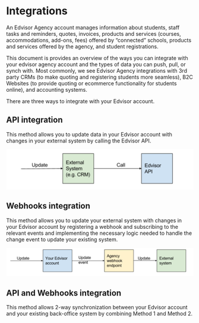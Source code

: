 # Integrations

An Edvisor Agency account manages information about students, staff tasks and reminders, quotes, invoices, products and services (courses, accommodations, add-ons, fees) offered by “connected” schools, products and services offered by the agency, and student registrations. 

This document is provides an overview of the ways you can integrate with your edvisor agency account and the types of data you can push, pull, or synch with.  Most commonly, we see Edvisor Agency integrations with 3rd party CRMs (to make quoting and registering students more seamless), B2C Websites (to provide quoting or ecommerce functionality for students online), and accounting systems. 

There are three ways to integrate with your Edvisor account. 

## API integration

This method allows you to update data in your Edvisor account with changes in your external system by calling the Edvisor API.

<img src='/images/integration_agency_1.png'>

## Webhooks integration

This method allows you to update your external system with changes in your Edvisor account by registering a webhook and subscribing to the relevant events and implementing the necessary logic needed to handle the change event to update your existing system. 

<img src='/images/integration_agency_2.png'>

## API and Webhooks integration

This method allows 2-way synchronization between your Edvisor account and your existing back-office system by combining Method 1 and Method 2.